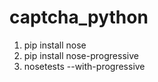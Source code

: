 # captcha_python
1. pip install nose
2. pip install nose-progressive
3. nosetests --with-progressive
